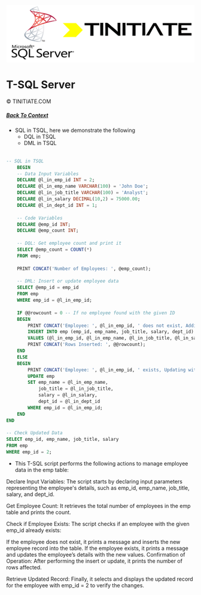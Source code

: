 ![Tinitiate SQLSERVER Training](./sqlserver_tinitiate.png)

# T-SQL Server
&copy; TINITIATE.COM

##### [Back To Context](./README.md)
* SQL in TSQL, here we demonstrate the following
  * DQL in TSQL
  * DML in TSQL

```sql

-- SQL in TSQL
    BEGIN
    -- Data Input Variables
    DECLARE @l_in_emp_id INT = 2;
    DECLARE @l_in_emp_name VARCHAR(100) = 'John Doe';
    DECLARE @l_in_job_title VARCHAR(100) = 'Analyst';
    DECLARE @l_in_salary DECIMAL(10,2) = 75000.00;
    DECLARE @l_in_dept_id INT = 1;

    -- Code Variables
    DECLARE @emp_id INT;
    DECLARE @emp_count INT;

    -- DQL: Get employee count and print it
    SELECT @emp_count = COUNT(*) 
    FROM emp;

    PRINT CONCAT('Number of Employees: ', @emp_count);

    -- DML: Insert or update employee data
    SELECT @emp_id = emp_id
    FROM emp
    WHERE emp_id = @l_in_emp_id;

    IF @@rowcount = 0 -- If no employee found with the given ID
    BEGIN
        PRINT CONCAT('Employee: ', @l_in_emp_id, ' does not exist, Adding now!');
        INSERT INTO emp (emp_id, emp_name, job_title, salary, dept_id)
        VALUES (@l_in_emp_id, @l_in_emp_name, @l_in_job_title, @l_in_salary, @l_in_dept_id);
        PRINT CONCAT('Rows Inserted: ', @@rowcount);
    END
    ELSE
    BEGIN
        PRINT CONCAT('Employee: ', @l_in_emp_id, ' exists, Updating with new values');
        UPDATE emp
        SET emp_name = @l_in_emp_name,
            job_title = @l_in_job_title,
            salary = @l_in_salary,
            dept_id = @l_in_dept_id
        WHERE emp_id = @l_in_emp_id;
    END
END

-- Check Updated Data
SELECT emp_id, emp_name, job_title, salary 
FROM emp
WHERE emp_id = 2;


```

* This T-SQL script performs the following actions to manage employee data in the emp table:

Declare Input Variables:
The script starts by declaring input parameters representing the employee's details, such as emp_id, emp_name, job_title, salary, and dept_id.

Get Employee Count:
It retrieves the total number of employees in the emp table and prints the count.

Check if Employee Exists:
The script checks if an employee with the given emp_id already exists:

If the employee does not exist, it prints a message and inserts the new employee record into the table.
If the employee exists, it prints a message and updates the employee’s details with the new values.
Confirmation of Operation:
After performing the insert or update, it prints the number of rows affected.

Retrieve Updated Record:
Finally, it selects and displays the updated record for the employee with emp_id = 2 to verify the changes.
